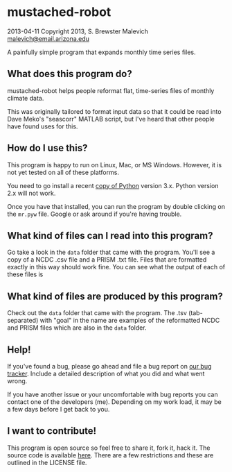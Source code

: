 mustached-robot
===============
2013-04-11
Copyright 2013, S. Brewster Malevich <malevich@email.arizona.edu>

A painfully simple program that expands monthly time series files.

What does this program do?
--------------------------
mustached-robot helps people reformat flat, time-series files of monthly climate data.

This was originally tailored to format input data so that it could be read into Dave Meko's "seascorr" MATLAB script, but I've heard that other people have found uses for this.

How do I use this?
-----------------------------------------------
This program is happy to run on Linux, Mac, or MS Windows. However, it is not yet tested on all of these platforms.

You need to go install a recent [copy of Python](http://www.python.org/download/) version 3.x. Python version 2.x will not work.

Once you have that installed, you can run the program by double clicking on the `mr.pyw` file. Google or ask around if you're having trouble.

What kind of files can I read into this program?
------------------------------------------------
Go take a look in the `data` folder that came with the program. You'll see a copy of a NCDC .csv file and a PRISM .txt file. Files that are formatted exactly in this way should work fine. You can see what the output of each of these files is 

What kind of files are produced by this program?
------------------------------------------------
Check out the `data` folder that came with the program. The .tsv (tab-separated) with "goal" in the name are examples of the reformatted NCDC and PRISM files which are also in the `data` folder.

Help!
-----------------------
If you've found a bug, please go ahead and file a bug report on [our bug tracker](https://github.com/brews/mustached-robot/issues). Include a detailed description of what you did and what went wrong.

If you have another issue or your uncomfortable with bug reports you can contact one of the developers (me). Depending on my work load, it may be a few days before I get back to you.

I want to contribute!
-------------------------------------------------
This program is open source so feel free to share it, fork it, hack it. The source code is available [here](https://github.com/brews/mustached-robot). There are a few restrictions and these are outlined in the LICENSE file.

